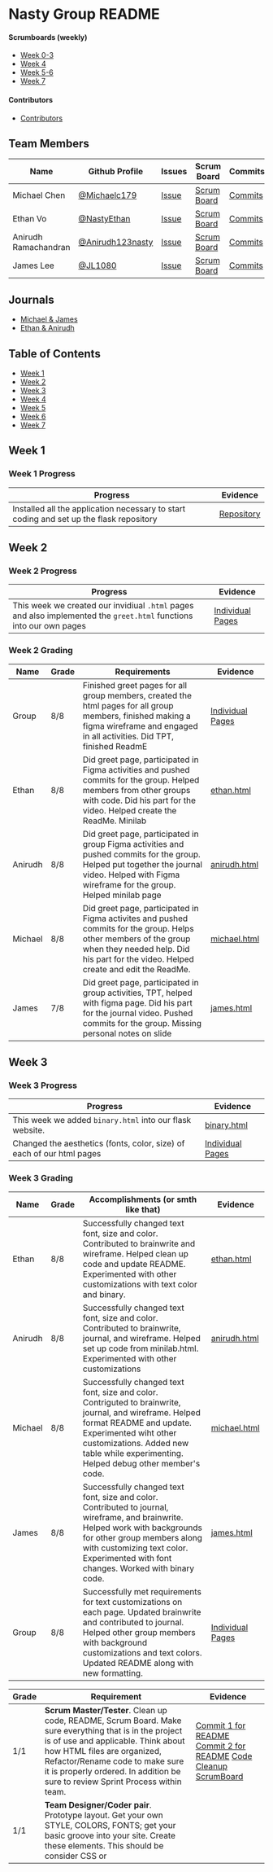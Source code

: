 # Nasty Group README

#### Scrumboards (weekly)
* [Week 0-3](https://github.com/NastyEthan/flask_portfolio/projects/1)
* [Week 4](https://2github.com/NastyEthan/flask_portfolio/projects/2)
* [Week 5-6](https://github.com/NastyEthan/flask_portfolio/projects/3)
* [Week 7](https://github.com/NastyEthan/flask_portfolio/projects/4)

#### Contributors
* [Contributors](https://github.com/NastyEthan/flask_portfolio/graphs/contributors)

## Team Members
| Name | Github Profile | Issues | Scrum Board | Commits | MiniLab |
| - | - | - | - | - | -|
| Michael Chen | [@Michaelc179](https://github.com/Michaelc179) |  [Issue](https://github.com/NastyEthan/flask_portfolio/issues?q=assignee%3AMichaelc179) | [Scrum Board](https://github.com/NastyEthan/flask_portfolio/projects/1?card_filter_query=assignee%3Amichaelc179) | [Commits](https://github.com/NastyEthan/flask_portfolio/commits?author=michaelc179) | [michael.html](https://github.com/NastyEthan/flask_portfolio/blob/main/templates/michael.html)
| Ethan Vo | [@NastyEthan](https://github.com/NastyEthan) | [Issue](https://github.com/NastyEthan/flask_portfolio/issues?q=assignee%3ANastyEthan) | [Scrum Board](https://github.com/NastyEthan/flask_portfolio/projects/1?card_filter_query=assignee%3ANastyEthan) | [Commits](https://github.com/NastyEthan/flask_portfolio/commits?author=NastyEthan) |[ethan.html](https://github.com/NastyEthan/flask_portfolio/blob/main/templates/ethan.html) |
| Anirudh Ramachandran | [@Anirudh123nasty](https://github.com/Anirudh123nasty) | [Issue](https://github.com/NastyEthan/flask_portfolio/issues?q=assignee%3AAnirudh123nasty) | [Scrum Board](https://github.com/NastyEthan/flask_portfolio/projects/1?card_filter_query=assignee%3AAnirudh123nasty) | [Commits](https://github.com/NastyEthan/flask_portfolio/commits?author=Anirudh123nasty) | [anirudh.html](https://github.com/NastyEthan/flask_portfolio/blob/main/templates/anirudh.html) |
| James Lee | [@JL1080](https://github.com/JL1080) | [Issue](https://github.com/NastyEthan/flask_portfolio/issues?q=assignee%3AJL1080) | [Scrum Board](https://github.com/NastyEthan/flask_portfolio/projects/1?card_filter_query=assignee%3AJL1080) | [Commits](https://github.com/NastyEthan/flask_portfolio/commits?author=JL1080) | [james.html](https://github.com/NastyEthan/flask_portfolio/blob/main/templates/james.html) |

## Journals
* [Michael & James](https://docs.google.com/document/d/1Kcb8k2XW2PODSQW_EKFYb1XKB39VrwB-OEAnCMM7Frs/edit?usp=sharing)
* [Ethan & Anirudh](https://docs.google.com/document/d/1-AS5NcpL8dvRFaj1oww0tR8XM1lf20oFSDFuEdq7OxQ/edit?usp=sharing)

## Table of Contents
* [Week 1](https://github.com/NastyEthan/flask_portfolio/blob/main/README.md#week-1)
* [Week 2](https://github.com/NastyEthan/flask_portfolio/blob/main/README.md#week-2)
* [Week 3](https://github.com/NastyEthan/flask_portfolio/blob/main/README.md#week-3)
* [Week 4](https://github.com/NastyEthan/flask_portfolio/blob/main/README.md#week-4) 
* [Week 5](https://github.com/NastyEthan/flask_portfolio/blob/main/README.md#week-5) 
* [Week 6](https://github.com/NastyEthan/flask_portfolio/blob/main/README.md#week-6) 
* [Week 7](https://github.com/NastyEthan/flask_portfolio/blob/main/README.md#week-7) 


## Week 1

### Week 1 Progress
| Progress | Evidence |
| - | - |
| Installed all the application necessary to start coding and set up the flask repository | [Repository](https://github.com/NastyEthan/flask_portfolio) |

## Week 2

### Week 2 Progress
| Progress | Evidence |
| - | - |
| This week we created our invidiual `.html` pages and also implemented the `greet.html` functions into our own pages | [Individual Pages](https://github.com/NastyEthan/flask_portfolio/tree/main/templates) |

### Week 2 Grading
| Name | Grade | Requirements | Evidence |
| - | - | - | - |
| Group | 8/8 | Finished greet pages for all group members, created the html pages for all group members, finished making a figma wireframe and engaged in all activities.  Did TPT, finished ReadmE | [Individual Pages](https://github.com/NastyEthan/flask_portfolio/tree/main/templates)
| Ethan | 8/8 | Did greet page, participated in Figma activities and pushed commits for the group. Helped members from other groups with code. Did his part for the video. Helped create the ReadMe. Minilab | [ethan.html](https://github.com/NastyEthan/flask_portfolio/blob/main/templates/ethan.html) |
| Anirudh | 8/8 | Did greet page, participated in group Figma activities and pushed commits for the group. Helped put together the journal video. Helped with Figma wireframe for the group. Helped minilab page | [anirudh.html](https://github.com/NastyEthan/flask_portfolio/blob/main/templates/anirudh.html) |
| Michael | 8/8 | Did greet page, participated in Figma activites and pushed commits for the group. Helps other members of the group when they needed help. Did his part for the video. Helped create and edit the ReadMe. | [michael.html](https://github.com/NastyEthan/flask_portfolio/blob/main/templates/michael.html) |
| James | 7/8 | Did greet page, participated in group activities, TPT, helped with figma page. Did his part for the journal video. Pushed commits for the group. Missing personal notes on slide | [james.html](https://github.com/NastyEthan/flask_portfolio/blob/main/templates/james.html) |

## Week 3

### Week 3 Progress
| Progress | Evidence |
| - | - |
| This week we added `binary.html` into our flask website. | [binary.html](https://github.com/NastyEthan/flask_portfolio/blob/main/templates/binary.html) |
| Changed the aesthetics (fonts, color, size) of each of our html pages | [Individual Pages](https://github.com/NastyEthan/flask_portfolio/tree/main/templates) |

### Week 3 Grading
| Name | Grade | Accomplishments (or smth like that) | Evidence |
| - | - | - | - |
| Ethan | 8/8 | Successfully changed text font, size and color. Contributed to brainwrite and wireframe. Helped clean up code and update README. Experimented with other customizations with text color and binary. | [ethan.html](https://github.com/NastyEthan/flask_portfolio/blob/main/templates/ethan.html) |
| Anirudh |8/8 | Successfully changed text font, size and color. Contributed to brainwrite, journal, and wireframe. Helped set up code from minilab.html. Experimented with other customizations| [anirudh.html](https://github.com/NastyEthan/flask_portfolio/blob/main/templates/anirudh.html) |
| Michael |8/8 | Successfully changed text font, size and color. Contriguted to brainwrite, journal, and wireframe. Helped format README and update. Experimented wiht other customizations. Added new table while experimenting. Helped debug other member's code. | [michael.html](https://github.com/NastyEthan/flask_portfolio/blob/main/templates/michael.html) |
| James |8/8 | Successfully changed text font, size and color. Contributed to journal, wireframe, and brainwrite. Helped work with backgrounds for other group members along with customizing text color. Experimented with font changes. Worked with binary code. | [james.html](https://github.com/NastyEthan/flask_portfolio/blob/main/templates/james.html) |
| Group | 8/8 | Successfully met requirements for text customizations on each page. Updated brainwrite and contributed to journal. Helped other group members with background customizations and text colors. Updated README along with new formatting. | [Individual Pages](https://github.com/NastyEthan/flask_portfolio/tree/main/templates) |

| Grade | Requirement | Evidence|
| - | - | - |
| 1/1 | **Scrum Master/Tester**.  Clean up code, README, Scrum Board.   Make sure everything that is in the project is of use and applicable.  Think about how HTML files are organized, Refactor/Rename code to make sure it is properly ordered.  In addition be sure to review Sprint Process within team.|[Commit 1 for README](https://github.com/NastyEthan/flask_portfolio/commit/85508ac48460fce8d7b75945b1ba9d564dc01bdc) [Commit 2 for README](https://github.com/NastyEthan/flask_portfolio/commit/4b5f383656424e15fdef12ad0a40d499c5ddbd61) [Code Cleanup](https://github.com/NastyEthan/flask_portfolio/commit/13e2fb060d6a4f33ed6bb5c6c87be20d431657e7) [ScrumBoard](https://github.com/NastyEthan/flask_portfolio/projects/1) |
| 1/1 | **Team Designer/Coder pair**.  Prototype layout.  Get your own STYLE, COLORS, FONTS; get your basic groove into your site.  Create these elements.  This should be consider CSS or <style> for your site. [W3 Schools](https://www.w3schools.com/w3css/defaulT.asp) can provide guidance on CSS.. Experiment with Two themes... Try a couple of prototype experiments and get feedback from Crossover. | [Individual Pages](https://github.com/NastyEthan/flask_portfolio/tree/main/templates) |
| 1/1 | **Team Designer/Coder pair**.  Create location for Mini-labs, you could rename this to something for your team (aka How-its-Made, Concepts, etc).  This can have research or early concepts from your team.   Additionally this section should have embeds to Brain Write, Wireframes, Greet, and TPT3.  Evidence of research or early design. Try3x3 or 4x4 design on page. Bootstrap Grid layout | [minilab.html](https://github.com/NastyEthan/flask_portfolio/blob/main/templates/Minilab.html) |
|1 /1 | **Individual Coding**.   Review and update you home pages again.  Make sure you have a wireframe that can be linked to from your home page that shows design. | [Individual Pages](https://github.com/NastyEthan/flask_portfolio/tree/main/templates) [Brainwrite](https://docs.google.com/document/d/1t31XtKqvTwIF9UPtYcyjFa9-WkKPoQgcxXxMfE8rbKc/edit?usp=sharing) <br /> [Figma](https://www.figma.com/file/9eItLJPgtgRwK6GugaUwrl/Unique-Planner?node-id=0%3A1) |
| 1/1 | **Individual Research**.   Learn about binary this week through TPT and TT.  Also, review related videos on CB and Harvard Video.  Update journal, be ready to work on Binary lab next week. | [Michael and James Journal w/ TPT3](https://docs.google.com/document/d/1Kcb8k2XW2PODSQW_EKFYb1XKB39VrwB-OEAnCMM7Frs/edit?usp=sharing) <br /> [Ethan and Anirudh Journal w/ TPT3](https://docs.google.com/document/d/1-AS5NcpL8dvRFaj1oww0tR8XM1lf20oFSDFuEdq7OxQ/edit?usp=sharing)|

## Week 4  
  
### Week 4 Progress
| Progress | Evidence |
| - | - |
| Created a new scrumboard for Week 4 | [Week 4 Scrum Board](https://github.com/NastyEthan/flask_portfolio/projects/2) |
| Added binary.html and experimented with different hacks | [binary.html](https://github.com/NastyEthan/flask_portfolio/blob/main/templates/binary.html) |
| Added binary2.html with hacks and attempted 'dog and cat' task (given up to Monday to complete) | [binary2.html](https://github.com/NastyEthan/flask_portfolio/blob/main/templates/binary2.html) |
| Added ASCII | [ASCII](https://github.com/NastyEthan/flask_portfolio/commit/c96df6846d6f54fd0d458269af8853eff913a552) |
| Added the base for our main project in `planner.html`. There is no functionality in it yet. | [planner.html](https://github.com/NastyEthan/flask_portfolio/blob/main/templates/planner.html) |
| Made Group Video | [2 Minute Video](https://kapwi.ng/c/B6FEvQKEbp) | |
  
### Week 4 Grading
| Name | Grade | Work | Evidence |
| - | - | - | - |
| Ethan | 8/8 | Worked on ASCII hack for binary. Finished individual notes on videos. Updated README. Reformatted About page to use dropdown for Minilabs. Changed background color for pages. | [About Page](https://github.com/NastyEthan/flask_portfolio/commit/763f84323fb8bd69f0eee49b8c4ba17e8c789470) <br /> [Commit 2 About page](https://github.com/NastyEthan/flask_portfolio/commit/61775ba742338ab86a3773fdc6fcc2b4f2a812a3)|| |
| Anirudh | 8/8 | Worked on Dog/Cat 'hack' for binary (given up to Monday to complete). Finished individual notes on videos. Created Binary2.html. Updated Planner Page. |[DogCat Progress](https://github.com/NastyEthan/flask_portfolio/commit/cff33feff9c20edc961a206001c5a51f81652c03) <br /> [Binary2.html](https://github.com/NastyEthan/flask_portfolio/commit/15450f5f534326be9e114a255a03e2004d63a1de) <br /> [Updated Planner Page](https://github.com/NastyEthan/flask_portfolio/commit/46ef43c9acdf75302414feac7d480d7e75945374) || |
| Michael | 8/8 | Worked on ASCII hack for binary. Created binary page. Finished indidivual notes on videos. Broke down about dropdown and created dropdown for minilabs.|[Binary.html Commit 1](https://github.com/NastyEthan/flask_portfolio/commit/6b350ef355e2537e9b777da58522affdffdefb9e) <br /> [Commit 2](https://github.com/NastyEthan/flask_portfolio/commit/c96df6846d6f54fd0d458269af8853eff913a552) <br /> [Navbar/Minilab Reformatting](https://github.com/NastyEthan/flask_portfolio/commit/1114c98d08f946cc699cc3a0a26c59cd05f91d1a) || |
| James | 8/8 | Worked on Dog/Cat Swtich for binary (given up to Monday to complete). Added jpegs to assets file. Finished individual notes on videos.|[DogCat Progress](https://github.com/NastyEthan/flask_portfolio/commit/87bb8d789d7c81951bc9029429066a2fa5f430e1) || |

## Week 5

### Week 5 Progress
| Progress | Evidence |
| - | - |
| `michaelrgb.html` - contains 4 .jpg's of a charmander buying cake. Implemented rgb hack #2 | [michaelrgb.html](https://github.com/NastyEthan/flask_portfolio/blob/main/templates/michaelrgb.html)<br />[Commit](https://github.com/NastyEthan/flask_portfolio/commit/93ff63be5855c7fc51b01582905750715e50604c) |
| `images.py`- contains rgb hack #4 and attempt on resizing images. | [Commit](https://github.com/NastyEthan/flask_portfolio/commit/72073520287cdc894b7c0240fa611e1892b4a306)<br />[Commit](https://github.com/NastyEthan/flask_portfolio/commit/ffc03ea8edf1b022a9a1026ffbf80e96da73f6ba) |
| `jamesrgb.html` - contains button for grey scale function. Implemented RGB hack # 1 | [Commit](https://github.com/NastyEthan/flask_portfolio/commit/7acb26002404cb3e7dde078d7bb3e6e382cf981c) |
| `ethanrgb.html` - contains progress for image resizing. Partially implemented RGB hack # 3 | [Commit](https://github.com/NastyEthan/flask_portfolio/commit/ffc03ea8edf1b022a9a1026ffbf80e96da73f6ba) |

### Week 5 Grading
| Name | Grade | Requirements | Evidence |
| - | - | - | - |
| Group | 8/8 | Finished notes on TPT presentations and college board videos. Finished quizzes, took screenshots of practice problems and made corrections. Started RGB lab along with different hacks | [image.py](https://github.com/NastyEthan/flask_portfolio/blob/main/algorithms/image.py) |
| Ethan | 8/8 | Finished college board quizzes and notes, along with notes on TPT presentations and other notes. Started RGB picture resizing hacks. | [Commit](https://github.com/NastyEthan/flask_portfolio/commit/ffc03ea8edf1b022a9a1026ffbf80e96da73f6ba) |
| Anirudh | 8/8 | Finished college board quizzes and notes, along with notes on TPT presentations and other notes. Finished RGB Big O notation. | [Commit](https://github.com/NastyEthan/flask_portfolio/commit/72073520287cdc894b7c0240fa611e1892b4a306)|
| Michael | 8/8 | RGB Hack #2: adding text to the RGB images. College board 3.1-3.2 video notes and quizzes | [Commit](https://github.com/NastyEthan/flask_portfolio/commit/93ff63be5855c7fc51b01582905750715e50604c)<br />[Journal Week 5](https://docs.google.com/document/d/1Kcb8k2XW2PODSQW_EKFYb1XKB39VrwB-OEAnCMM7Frs/edit#heading=h.9mn466vqyzp) |
| James | 8/8 | Finished college board quizzes and notes, along with notes on TPT presentations and other notes. Finished Grey Scale hack for RGB| [Commit](https://github.com/NastyEthan/flask_portfolio/commit/7acb26002404cb3e7dde078d7bb3e6e382cf981c) |
  
| Grade | Requirement | Evidence|
| - | - | - |
| 1 | Scrum/Pair activity.  Listen to OO's and TO's introduction.  Write about OOs' and TOs roles in your journal.  Brainstorm on how you think fellow student can help you in Test Prep.  Review idea with Scrum Team, then review again with Crossover team.  Each Scrum Team create summary and provide ideas to OO's.| [Michael & James Journal](https://docs.google.com/document/d/1Kcb8k2XW2PODSQW_EKFYb1XKB39VrwB-OEAnCMM7Frs/edit?usp=sharing)<br>[Ethan & Anirudh Journal](https://docs.google.com/document/d/1-AS5NcpL8dvRFaj1oww0tR8XM1lf20oFSDFuEdq7OxQ/edit?usp=sharing) |
| 1 | Scrum/Pair activity and journal. Unit 3.1 work.   Follow instructions and guidance from OO's| [Michael & James Journal](https://docs.google.com/document/d/1Kcb8k2XW2PODSQW_EKFYb1XKB39VrwB-OEAnCMM7Frs/edit?usp=sharing)<br>[Ethan & Anirudh Journal](https://docs.google.com/document/d/1-AS5NcpL8dvRFaj1oww0tR8XM1lf20oFSDFuEdq7OxQ/edit?usp=sharing) |
| 1 | Scrum/Pair activity and journal. Unit 3.2 work.   Follow instructions and guidance from OO's| [Michael & James Journal](https://docs.google.com/document/d/1Kcb8k2XW2PODSQW_EKFYb1XKB39VrwB-OEAnCMM7Frs/edit?usp=sharing)<br>[Ethan & Anirudh Journal](https://docs.google.com/document/d/1-AS5NcpL8dvRFaj1oww0tR8XM1lf20oFSDFuEdq7OxQ/edit?usp=sharing)  |
  
  ## Week 6

### Week 6 Progress
| Progress | Evidence |
| - | - |
| `michaelrgb.html`- imported and implimented new universal fonts for individual pages. Also added grey scale to individual page. | [Commit](https://github.com/NastyEthan/flask_portfolio/commit/9169c00616d7ce08936f1c06ff6d94c3b0ca8ce0)<br />[Commit](https://github.com/NastyEthan/flask_portfolio/commit/2bcacba053961f96d3ba30cf8ffb6678bfa622c3) | 
| `ethanrgb.html` - contains finished image resizing. Fully implemented RGB hack # 3. Also touched up pages and format. | [Commit](https://github.com/NastyEthan/flask_portfolio/commit/e145a1301190f34900203ecbfbe971e9b4033aa8)<br />[Commit](https://github.com/NastyEthan/flask_portfolio/commit/57d5541381b62d4c9488a8f5fdaf7a9a527340ff) |
| `anirudhrgb.html`-  implimented new universal fonts for individual pages. Also wrote on own images. | [Commit](https://github.com/NastyEthan/flask_portfolio/commit/ead060cc3461b00c6c7376a95e087c65e37ef03d)<br />[Commit](https://github.com/NastyEthan/flask_portfolio/commit/2bcacba053961f96d3ba30cf8ffb6678bfa622c3) | 
| `jamesrgb.html`-  implimented new universal fonts for individual pages. Also found easier way for grey scale | [Commit](https://github.com/NastyEthan/flask_portfolio/commit/03eac5fbbc6af4409506010023238949b1d0e87e)<br />[Commit](https://github.com/NastyEthan/flask_portfolio/commit/d75ded45b579f84373db1ed4d202557986e56f00) |


### Week 6 Grading
| Name | Grade | Requirements | Evidence |
| - | - | - | - |
| Group | 8/8 | Finished notes on TPT presentations and college board videos. Finished quizzes, took screenshots of practice problems and made corrections. Finished RGB lab along with different hacks | [image.py](https://github.com/NastyEthan/flask_portfolio/blob/main/algorithms/image.py) |
| Ethan | 8/8 | Finished college board quizzes and notes, along with notes on TPT presentations and other notes. Used universal fonts and finished RGB picture resizing hacks. | [Commit](https://github.com/NastyEthan/flask_portfolio/commit/e145a1301190f34900203ecbfbe971e9b4033aa8)<br />[Commit](https://github.com/NastyEthan/flask_portfolio/commit/57d5541381b62d4c9488a8f5fdaf7a9a527340ff) |
| Anirudh | 8/8 | Finished college board quizzes and notes, along with notes on TPT presentations and other notes. Used universal fonts, added writing on image and project layout notes  | [Notes](https://docs.google.com/document/d/1ap0cW_aSCZotCXZSzTm050EakCtGQCYbtcwvLQhGf04/edit)<br />[Commit](https://github.com/NastyEthan/flask_portfolio/commit/209f511a50a09a4b68b4feb18f0450f1404d8ae2)<br />[Commit](https://github.com/NastyEthan/flask_portfolio/commit/ead060cc3461b00c6c7376a95e087c65e37ef03d)|
| Michael | 8/8 | Finished college board quizzes and notes, along with notes on TPT presentations and other notes. Added universal fonts to base.html, added grey scale. | [Commit](https://github.com/NastyEthan/flask_portfolio/commit/9169c00616d7ce08936f1c06ff6d94c3b0ca8ce0)<br />[Commit](https://github.com/NastyEthan/flask_portfolio/commit/2bcacba053961f96d3ba30cf8ffb6678bfa622c3) |
| James | 8/8 | Finished college board quizzes and notes, along with notes on TPT presentations and other notes. Used universal fonts and found easier way for grey scale| [Commit](https://github.com/NastyEthan/flask_portfolio/commit/03eac5fbbc6af4409506010023238949b1d0e87e)<br />[Commit](https://github.com/NastyEthan/flask_portfolio/commit/d75ded45b579f84373db1ed4d202557986e56f00) |
  
| Grade | Requirement | Evidence|
| - | - | - |
| 1 | Hack 1: RGB Values with an Image, Frontend... how would you change to grey scale dynamically? | [Commit: James](https://github.com/NastyEthan/flask_portfolio/commit/d75ded45b579f84373db1ed4d202557986e56f00) |
| 1 | Hack 2: RGB Values with an Image, Backend... how would you write a message on top of image (Links to an external site.) and transport it to the Web?  Look at Pillow Image write in Tester | [Commit: Michael](https://github.com/NastyEthan/flask_portfolio/commit/93ff63be5855c7fc51b01582905750715e50604c) |
| 1 | Hack 3: RGB Values with an Image, New Development.  explore and implement a new possibility in manipulating images (Links to an external site.) | [Commit: Ethan](https://github.com/NastyEthan/flask_portfolio/commit/c431506b7c4418d4a4969c79f252bcb5e66a5f6f) [Commit 2](https://github.com/NastyEthan/flask_portfolio/commit/e145a1301190f34900203ecbfbe971e9b4033aa8) |
| 1 | Hack 4: RGB Values with an Image.  Make journal entries and do corrections in code.   Backend... image files are really big, this would make a Programmer consider being efficiency in programming.  What are the calculations?  Could the image.py function "def image_data" more efficient?  There is a science to writing efficient algorithms called Big O notation (Links to an external site.). Write image_data function to be more efficient according to Big O notation.  Basically, you are looking to remove a loop | [Commit: Anirudh](https://github.com/NastyEthan/flask_portfolio/commit/72073520287cdc894b7c0240fa611e1892b4a306) |

## Week 7

### Week 7 Progress
| Progress | Evidence |
| - | - |
| `binary.html` - Progress on volor coding and individual R, G, B collumns. Progress on implementation of ASCII to Unicode conversion. Finished shift code for bulbs  | [Commit]() <br > [Commit]()|
| `binary2.html` - Progress on unsigned addition. | [Commit]() |
| `logicgate.html` - Progress on logic gates lab |[Commit]() |


### Week 7 Grading
| Name | Grade | Requirements | Evidence |
| - | - | - | - |
| Group |  |  | |
| Ethan |  |  |  |
| Anirudh |  |  |  |
| Michael |  |  |  |
| James |  | |  |

## Ideas:

  
* Planner (School, Work, Personal)

We want to create a efficient and aesthetically nice planner that can be used for anything (School, Work, Personal). Typically, the reason we do not use planners are becauses they are hassle to set up and use, but we want to change that with our project

Have dropdown for different classes, jobs, times, etc.

Pictures to match with tasks

Simple set up of time slots and several buttons for flexibility

